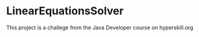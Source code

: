 # LinearEquationsSolver
This project is a challege from the Java Developer course on hyperskill.org
